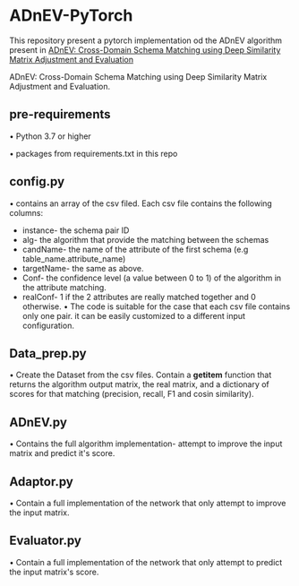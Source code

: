 # ADnEV-PyTorch

This repository present a pytorch implementation od the ADnEV algorithm present in [ADnEV: Cross-Domain Schema Matching using Deep Similarity Matrix Adjustment and Evaluation](http://www.vldb.org/pvldb/vol13/p1401-shraga.pdf)

ADnEV: Cross-Domain Schema Matching using Deep Similarity Matrix Adjustment and Evaluation.

## pre-requirements
•	Python 3.7 or higher

•	packages from requirements.txt in this repo

## config.py
•	contains an array of the csv filed. Each csv file contains the following columns:
-	instance- the schema pair ID
-	alg- the algorithm that provide the matching between the schemas
-	candName- the name of the attribute of the first schema (e.g table_name.attribute_name)
-	targetName- the same as above.
-	Conf- the confidence level (a value between 0 to 1) of the algorithm in the attribute matching.
-	realConf- 1 if the 2 attributes are really matched together and 0 otherwise. 
•	The code is suitable for the case that each csv file contains only one pair. it can be easily customized to a different input configuration. 

## Data_prep.py
•	Create the Dataset from the csv files. Contain a __getitem__ function that returns the algorithm output matrix, the real matrix, and a dictionary of scores for that matching (precision, recall, F1 and cosin similarity).

## ADnEV.py
•	Contains the full algorithm implementation- attempt to improve the input matrix and predict it's score.

## Adaptor.py
•	Contain a full implementation of the network that only attempt to improve the input matrix.

## Evaluator.py
•	Contain a full implementation of the network that only attempt to predict the input matrix's score.

